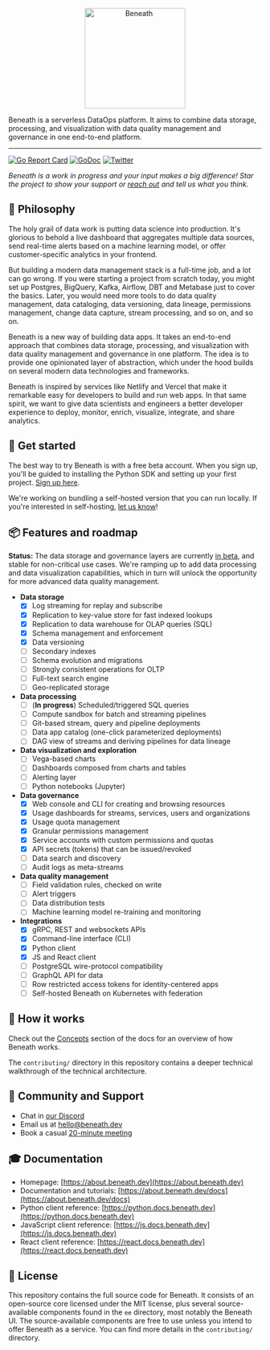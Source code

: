 <p align="center">
  <a href="https://about.beneath.dev/?utm_source=github&utm_medium=logo" target="_blank">
    <img src="https://raw.githubusercontent.com/beneath-hq/beneath/master/assets/logo/banner-icon-text-background.png" alt="Beneath" height="200">
  </a>
</p>

Beneath is a serverless DataOps platform. It aims to combine data storage, processing, and visualization with data quality management and governance in one end-to-end platform.

<hr />

[![Go Report Card](https://goreportcard.com/badge/gitlab.com/beneath-hq/beneath?style=flat-square)](https://goreportcard.com/report/gitlab.com/beneath-hq/beneath)
[![GoDoc](https://godoc.org/gitlab.com/beneath-hq/beneath?status.svg)](https://godoc.org/gitlab.com/beneath-hq/beneath)
[![Twitter](https://img.shields.io/badge/Follow-BeneathHQ-blue.svg?style=flat&logo=twitter)](https://twitter.com/BeneathHQ)

_Beneath is a work in progress and your input makes a big difference! Star the project to show your support or [reach out](https://about.beneath.dev/contact) and tell us what you think._

## 🧠 Philosophy

The holy grail of data work is putting data science into production. It's glorious to behold a live dashboard that aggregates multiple data sources, send real-time alerts based on a machine learning model, or offer customer-specific analytics in your frontend.

But building a modern data management stack is a full-time job, and a lot can go wrong. If you were starting a project from scratch today, you might set up Postgres, BigQuery, Kafka, Airflow, DBT and Metabase just to cover the basics. Later, you would need more tools to do data quality management, data cataloging, data versioning, data lineage, permissions management, change data capture, stream processing, and so on, and so on.

Beneath is a new way of building data apps. It takes an end-to-end approach that combines data storage, processing, and visualization with data quality management and governance in one platform. The idea is to provide one opinionated layer of abstraction, which under the hood builds on several modern data technologies and frameworks.

Beneath is inspired by services like Netlify and Vercel that make it remarkable easy for developers to build and run web apps. In that same spirit, we want to give data scientists and engineers a better developer experience to deploy, monitor, enrich, visualize, integrate, and share analytics.

## 🐣 Get started

The best way to try Beneath is with a free beta account. When you sign up, you'll be guided to installing the Python SDK and setting up your first project. [Sign up here](https://beneath.dev/?noredirect=1).

We're working on bundling a self-hosted version that you can run locally. If you're interested in self-hosting, [let us know](https://about.beneath.dev/contact)!

## 📦 Features and roadmap

**Status:** The data storage and governance layers are currently [in beta](https://beneath.dev/?noredirect=1), and stable for non-critical use cases. We're ramping up to add data processing and data visualization capabilities, which in turn will unlock the opportunity for more advanced data quality management.

- **Data storage**
  - [x] Log streaming for replay and subscribe
  - [x] Replication to key-value store for fast indexed lookups
  - [x] Replication to data warehouse for OLAP queries (SQL)
  - [x] Schema management and enforcement
  - [x] Data versioning
  - [ ] Secondary indexes
  - [ ] Schema evolution and migrations
  - [ ] Strongly consistent operations for OLTP
  - [ ] Full-text search engine
  - [ ] Geo-replicated storage
- **Data processing**
  - [ ] (**In progress**) Scheduled/triggered SQL queries
  - [ ] Compute sandbox for batch and streaming pipelines
  - [ ] Git-based stream, query and pipeline deployments
  - [ ] Data app catalog (one-click parameterized deployments)
  - [ ] DAG view of streams and deriving pipelines for data lineage
- **Data visualization and exploration**
  - [ ] Vega-based charts
  - [ ] Dashboards composed from charts and tables
  - [ ] Alerting layer
  - [ ] Python notebooks (Jupyter)
- **Data governance**
  - [x] Web console and CLI for creating and browsing resources
  - [x] Usage dashboards for streams, services, users and organizations
  - [x] Usage quota management
  - [x] Granular permissions management
  - [x] Service accounts with custom permissions and quotas
  - [x] API secrets (tokens) that can be issued/revoked
  - [ ] Data search and discovery
  - [ ] Audit logs as meta-streams
- **Data quality management**
  - [ ] Field validation rules, checked on write
  - [ ] Alert triggers
  - [ ] Data distribution tests
  - [ ] Machine learning model re-training and monitoring
- **Integrations**
  - [x] gRPC, REST and websockets APIs
  - [x] Command-line interface (CLI)
  - [x] Python client
  - [x] JS and React client
  - [ ] PostgreSQL wire-protocol compatibility
  - [ ] GraphQL API for data
  - [ ] Row restricted access tokens for identity-centered apps
  - [ ] Self-hosted Beneath on Kubernetes with federation

## 🍿 How it works

Check out the [Concepts](https://about.beneath.dev/docs/concepts/) section of the docs for an overview of how Beneath works.

The `contributing/` directory in this repository contains a deeper technical walkthrough of the technical architecture.

## 👋 Community and Support

- Chat in [our Discord](https://discord.gg/f5yvx7YWau)
- Email us at [hello@beneath.dev](mailto:hello@beneath.dev)
- Book a casual [20-minute meeting](https://calendly.com/beneath-epg/beneath-office-hours)

## 🎓 Documentation

- Homepage: [https://about.beneath.dev](https://about.beneath.dev)
- Documentation and tutorials: [https://about.beneath.dev/docs](https://about.beneath.dev/docs)
- Python client reference: [https://python.docs.beneath.dev](https://python.docs.beneath.dev)
- JavaScript client reference: [https://js.docs.beneath.dev](https://js.docs.beneath.dev)
- React client reference: [https://react.docs.beneath.dev](https://react.docs.beneath.dev)

## 🛒 License

This repository contains the full source code for Beneath. It consists of an open-source core licensed under the MIT license, plus several source-available components found in the `ee` directory, most notably the Beneath UI. The source-available components are free to use unless you intend to offer Beneath as a service. You can find more details in the `contributing/` directory.
